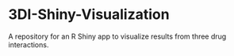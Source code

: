 # 3DI-Shiny-Visualization
A repository for an R Shiny app to visualize results from three drug interactions.
